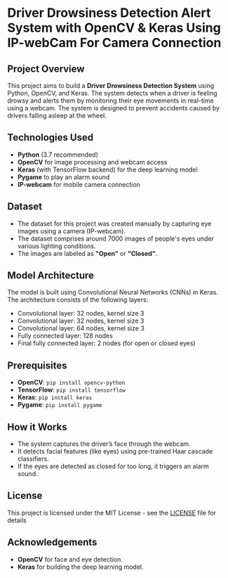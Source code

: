# Driver Drowsiness Detection Alert System with OpenCV & Keras Using IP-webCam For Camera Connection

## Project Overview

This project aims to build a **Driver Drowsiness Detection System** using Python, OpenCV, and Keras. The system detects when a driver is feeling drowsy and alerts them by monitoring their eye movements in real-time using a webcam. The system is designed to prevent accidents caused by drivers falling asleep at the wheel.

## Technologies Used
- **Python** (3.7 recommended)
- **OpenCV** for image processing and webcam access
- **Keras** (with TensorFlow backend) for the deep learning model
- **Pygame** to play an alarm sound
- **IP-webcam** for mobile camera connection

## Dataset
- The dataset for this project was created manually by capturing eye images using a camera (IP-webcam).
- The dataset comprises around 7000 images of people's eyes under various lighting conditions.
- The images are labeled as **"Open"** or **"Closed"**.

## Model Architecture
The model is built using Convolutional Neural Networks (CNNs) in Keras. The architecture consists of the following layers:
- Convolutional layer: 32 nodes, kernel size 3
- Convolutional layer: 32 nodes, kernel size 3
- Convolutional layer: 64 nodes, kernel size 3
- Fully connected layer: 128 nodes
- Final fully connected layer: 2 nodes (for open or closed eyes)

## Prerequisites
- **OpenCV**: `pip install opencv-python`
- **TensorFlow**: `pip install tensorflow`
- **Keras**: `pip install keras`
- **Pygame**: `pip install pygame`

## How it Works
- The system captures the driver’s face through the webcam.
- It detects facial features (like eyes) using pre-trained Haar cascade classifiers.
- If the eyes are detected as closed for too long, it triggers an alarm sound.


## License

This project is licensed under the MIT License - see the [LICENSE](LICENSE) file for details

## Acknowledgements

- **OpenCV** for face and eye detection.
- **Keras** for building the deep learning model.


